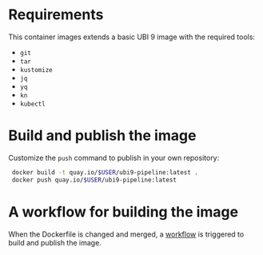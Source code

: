 # Requirements
This container images extends a basic UBI 9 image with the required tools:
* `git`
* `tar`
* `kustomize`
* `jq`
* `yq`
* `kn`
* `kubectl`

# Build and publish the image
Customize the `push` command to publish in your own repository:
```bash
 docker build -t quay.io/$USER/ubi9-pipeline:latest .
 docker push quay.io/$USER/ubi9-pipeline:latest
```
# A workflow for building the image
When the Dockerfile is changed and merged, a [workflow](https://github.com/rhdhorchestrator/serverless-workflows/blob/main/.github/workflows/builder-utility.yaml) is triggered to build and publish the image.
